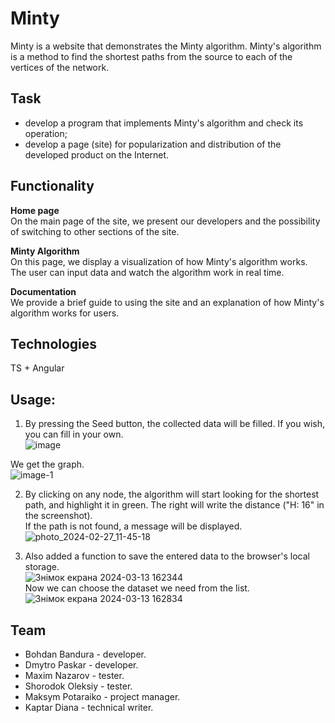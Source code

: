 # Minty

Minty is a website that demonstrates the Minty algorithm. Minty's algorithm is a method to find the shortest paths from the source to each of the vertices of the network.  


## Task


- develop a program that implements Minty's algorithm and check its operation;  
- develop a page (site) for popularization and distribution of the developed product on the Internet.


## Functionality

**Home page**  
On the main page of the site, we present our developers and the possibility of switching to other sections of the site.  


**Minty Algorithm**  
On this page, we display a visualization of how Minty's algorithm works. The user can input data and watch the algorithm work in real time.  


**Documentation**  
We provide a brief guide to using the site and an explanation of how Minty's algorithm works for users.  


## Technologies
TS + Angular  

## Usage:

1. By pressing the Seed button, the collected data will be filled. If you wish, you can fill in your own.  
![image](https://github.com/dikapt/task1/assets/120253697/cfc9f89e-98c9-404c-9f26-8edfac71b52a)  

We get the graph.    
![image-1](https://github.com/dikapt/task1/assets/120253697/e1c411b7-12c1-4052-9a49-d063f7b0db9a)  


2. By clicking on any node, the algorithm will start looking for the shortest path, and highlight it in green. The right will write the distance ("H: 16" in the screenshot).  
If the path is not found, a message will be displayed.    
![photo_2024-02-27_11-45-18](https://github.com/dikapt/task1/assets/120253697/f361a94f-b6d4-41c3-822b-4c680069a401)  

3. Also added a function to save the entered data to the browser's local storage.  
![Знімок екрана 2024-03-13 162344](https://github.com/dikapt/task1/assets/120253697/4aa2b0c6-e452-411f-aae5-50b1d62a35f8)  
Now we can choose the dataset we need from the list.    
![Знімок екрана 2024-03-13 162834](https://github.com/dikapt/task1/assets/120253697/a3ca6c0b-046a-41c7-b432-f41871d287b7)

## Team


- Bohdan Bandura - developer.
- Dmytro Paskar - developer.
- Maxim Nazarov - tester.
- Shorodok Oleksiy - tester.
- Maksym Potaraiko - project manager.
- Kaptar Diana - technical writer.
